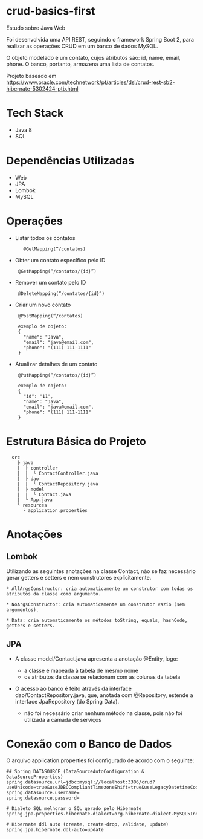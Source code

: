# crud-basics-first
Estudo sobre Java Web

Foi desenvolvida uma API REST, seguindo o framework Spring Boot 2, para realizar as operações CRUD em um banco de dados MySQL.

O objeto modelado é um contato, cujos atributos são: id, name, email, phone. O banco, portanto, armazena uma lista de contatos.

Projeto baseado em https://www.oracle.com/technetwork/pt/articles/dsl/crud-rest-sb2-hibernate-5302424-ptb.html

# Tech Stack
* Java 8
* SQL

# Dependências Utilizadas

* Web
* JPA
* Lombok
* MySQL

# Operações

   * Listar todos os contatos 
              
            @GetMapping(“/contatos)
    
   * Obter um contato específico pelo ID
   
          @GetMapping(“/contatos/{id}”)
    
   * Remover um contato pelo ID 
          
          @DeleteMapping(“/contatos/{id}”)
    
   * Criar um novo contato 
      
          @PostMapping(“/contatos)
          
          exemplo de objeto:
          {
            "name": "Java",
            "email": "java@email.com",
            "phone": "(111) 111-1111"
          }
    
   * Atualizar detalhes de um contato 
   
          @PutMapping(“/contatos/{id}”)
          
          exemplo de objeto:
          {
            "id": "11",
            "name": "Java",
            "email": "java@email.com",
            "phone": "(111) 111-1111"
          }

# Estrutura Básica do Projeto

      src
        ├ java
        |  ├ controller
        |  |  └ ContactController.java 
        |  ├ dao
        |  |  └ ContactRepository.java
        |  ├ model
        |  |  └ Contact.java
        |  └ App.java
        └ resources 
          └ application.properties
          
  
# Anotações
      
## Lombok
 
 Utilizando as seguintes anotações na classe Contact, não se faz necessário gerar getters e setters e nem construtores explicitamente.
 
    * AllArgsConstructor: cria automaticamente um construtor com todas os atributos da classe como argumento.
    
    * NoArgsConstructor: cria automaticamente um construtor vazio (sem argumentos).
    
    * Data: cria automaticamente os métodos toString, equals, hashCode, getters e setters.
 
## JPA
      
 * A classe model/Contact.java apresenta a anotação @Entity, logo:
      
      * a classe é mapeada à tabela de mesmo nome
      * os atributos da classe se relacionam com as colunas da tabela
 
 * O acesso ao banco é feito através da interface dao/ContactRepository.java, que, anotada com @Repository, estende a interface JpaRepository (do Spring Data).
      
      * não foi necessário criar nenhum método na classe, pois não foi utilizada a camada de serviços
      
# Conexão com o Banco de Dados

O arquivo application.properties foi configurado de acordo com o seguinte: 

	## Spring DATASOURCE (DataSourceAutoConfiguration & DataSourceProperties)
	spring.datasource.url=jdbc:mysql://localhost:3306/crud?useUnicode=true&useJDBCCompliantTimezoneShift=true&useLegacyDatetimeCode=false&serverTimezone=UTC
	spring.datasource.username=
	spring.datasource.password=

	# Dialeto SQL melhorar o SQL gerado pelo Hibernate
	spring.jpa.properties.hibernate.dialect=org.hibernate.dialect.MySQL5InnoDBDialect
      
    # Hibernate ddl auto (create, create-drop, validate, update)
    spring.jpa.hibernate.ddl-auto=update 


